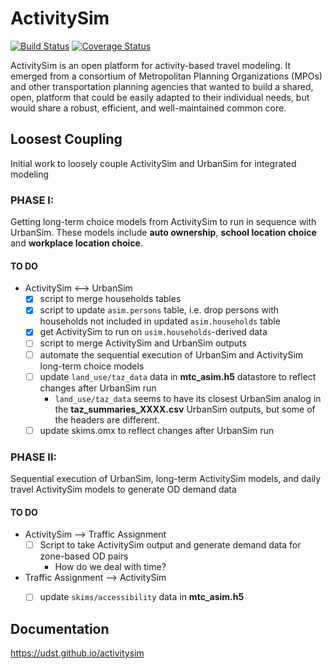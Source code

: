 ActivitySim
===========

[![Build Status](https://travis-ci.org/UDST/activitysim.svg?branch=master)](https://travis-ci.org/UDST/activitysim) [![Coverage Status](https://coveralls.io/repos/UDST/activitysim/badge.png?branch=master)](https://coveralls.io/r/UDST/activitysim?branch=master)

ActivitySim is an open platform for activity-based travel modeling.  It emerged
from a consortium of Metropolitan Planning Organizations (MPOs) and other
transportation planning agencies that wanted to build a shared, open, platform
that could be easily adapted to their individual needs, but would share a
robust, efficient, and well-maintained common core.

## Loosest Coupling

Initial work to loosely couple ActivitySim and UrbanSim for integrated modeling

### PHASE I:
Getting long-term choice models from ActivitySim to run in sequence with UrbanSim. These models include **auto ownership**, **school location choice** and **workplace location choice**.

#### TO DO
- ActivitySim <--> UrbanSim
  - [x] script to merge households tables
  - [x] script to update `asim.persons` table, i.e. drop persons with households not included in updated `asim.households` table
  - [x] get ActivitySim to run on `usim.households`-derived data
  - [ ] script to merge ActivitySim and UrbanSim outputs
  - [ ] automate the sequential execution of UrbanSim and ActivitySim long-term choice models
  - [ ] update `land_use/taz_data` data in **mtc_asim.h5** datastore to reflect changes after UrbanSim run
    - `land_use/taz_data` seems to have its closest UrbanSim analog in the **taz_summaries_XXXX.csv** UrbanSim outputs, but some of the headers are different.
  - [ ] update skims.omx to reflect changes after UrbanSim run

### PHASE II:
Sequential execution of UrbanSim, long-term ActivitySim models, and daily travel ActivitySim models to generate OD demand data

#### TO DO
- ActivitySim --> Traffic Assignment
  - [ ] Script to take ActivitySim output and generate demand data for zone-based OD pairs
    - How do we deal with time?
- Traffic Assignment --> ActivitySim
  - [ ]  update `skims/accessibility` data in **mtc_asim.h5** 


## Documentation

https://udst.github.io/activitysim

